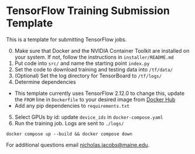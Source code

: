 # TensorFlow Training Submission Template
This is a template for submitting TensorFlow jobs.

0. Make sure that Docker and the NVIDIA Container Toolkit are installed on your system.  If not, follow the instructions in `installer/README.md`
1. Put code into `src/` and name the starting point `index.py`
2. Set the code to download training and testing data into `/tf/data/`
3. (Optional) Set the log directory for TensorBoard to `/tf/logs/`
4. Determine dependencies
- This template currently uses TensorFlow 2.12.0 to change this, update the `FROM` line in `Dockerfile` to your desired image from [Docker Hub](https://hub.docker.com/r/tensorflow/tensorflow/tags)
- Add any pip dependencies to `requirements.txt`
5. Select GPUs by id:  update `device_ids` in `docker-compose.yaml`
6. Run the training job.  Logs are sent to `./logs/`
```
docker compose up --build && docker compose down
```

For additional questions email nicholas.jacobs@maine.edu.
